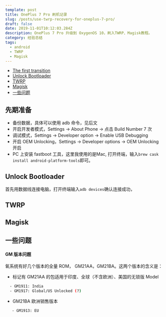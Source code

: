 ```yaml
---
template: post
title: OnePlus 7 Pro 刷机记录
slug: /posts/use-twrp-recovery-for-oneplus-7-pro/
draft: false
date: 2019-11-01T10:12:03.284Z
description: OnePlus 7 Pro 升级到 OxygenOS 10，刷入TWRP、Magisk教程。
category: 经验总结
tags:
  - android
  - TWRP
  - Magisk
---
```


- [The first transition](#先期准备)
- [Unlock Bootloader](#unlock-bootloader)
- [TWRP](#twrp)
- [Magisk](#magisk)
- [一些问题](#一些问题)

## 先期准备
- 备份数据，具体可以使用 adb 命令，见后文
- 开启开发者模式，Settings -> About Phone -> 点击 Build Number 7 次
- 调试模式，Settings -> Developer option -> Enable USB Debugging
- 开启 OEM Unlocking，Settings -> Developer options -> OEM Unlocking 开启
- PC 上安装 fastboot 工具，这里我使用的是Mac, 打开终端，输入`brew cask install android-platform-tools`即可。

## Unlock Bootloader
首先用数据线连接电脑，打开终端输入`adb devices`确认连接成功，

## TWRP

## Magisk

## 一些问题
#### GM 版本问题
氧系统有好几个版本的全量 ROM， GM21AA，GM21BA。这两个版本的含义是：
- 标记有 GM21AA 的包适用于印度、全球（不含欧洲）、美国的无锁版 Model
````bash
  - GM1911: India
  - GM1917: Global/US Unlocked (?)
````
- GM21BA 欧洲销售版本
````bash
   - GM1913: EU
````






